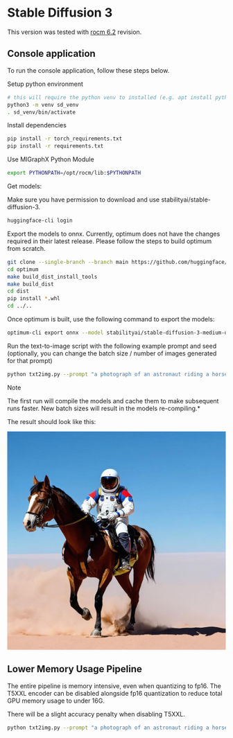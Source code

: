 # Stable Diffusion 3

This version was tested with [rocm 6.2](https://github.com/ROCmSoftwarePlatform/AMDMIGraphX/tree/rocm-6.2.0) revision.

## Console application

To run the console application, follow these steps below.

Setup python environment

```bash
# this will require the python venv to installed (e.g. apt install python3.8-venv)
python3 -m venv sd_venv
. sd_venv/bin/activate
```

Install dependencies

```bash
pip install -r torch_requirements.txt
pip install -r requirements.txt
```

Use MIGraphX Python Module

```bash
export PYTHONPATH=/opt/rocm/lib:$PYTHONPATH
```

Get models:

Make sure you have permission to download and use stabilityai/stable-diffusion-3.
```bash
huggingface-cli login
```

Export the models to onnx. 
Currently, optimum does not have the changes required in their latest release. Please follow the steps to build optimum from scratch.
```bash
git clone --single-branch --branch main https://github.com/huggingface/optimum.git
cd optimum
make build_dist_install_tools
make build_dist
cd dist
pip install *.whl
cd ../..
```

Once optimum is built, use the following command to export the models:
```bash
optimum-cli export onnx --model stabilityai/stable-diffusion-3-medium-diffusers  models/sd3
```

Run the text-to-image script with the following example prompt and seed (optionally, you can change the batch size / number of images generated for that prompt)

```bash
python txt2img.py --prompt "a photograph of an astronaut riding a horse" --steps 50 --output astro_horse.jpg
```
> [!NOTE]
> The first run will compile the models and cache them to make subsequent runs faster. New batch sizes will result in the models re-compiling.*

The result should look like this:

![example_output.jpg](./example_output.jpg)

## Lower Memory Usage Pipeline
The entire pipeline is memory intensive, even when quantizing to fp16. The T5XXL encoder can be disabled alongside fp16 quantization to reduce total GPU memory usage to under 16G.

There will be a slight accuracy penalty when disabling T5XXL.
```bash
python txt2img.py --prompt "a photograph of an astronaut riding a horse" --steps 50 --skip-t5 --fp16=all --output astro_horse.jpg
```

